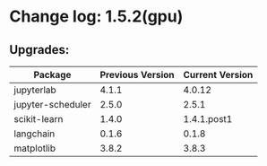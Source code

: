 # Change log: 1.5.2(gpu)

## Upgrades: 

Package | Previous Version | Current Version
---|---|---
jupyterlab|4.1.1|4.0.12
jupyter-scheduler|2.5.0|2.5.1
scikit-learn|1.4.0|1.4.1.post1
langchain|0.1.6|0.1.8
matplotlib|3.8.2|3.8.3
